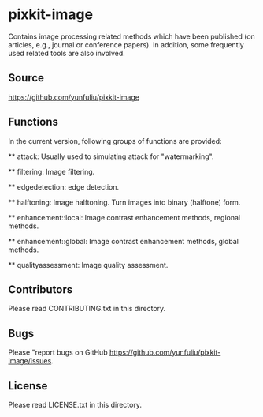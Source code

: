 pixkit-image
============
Contains image processing related methods which have been published (on articles, e.g., journal or conference papers). 
In addition, some frequently used related tools are also involved.

Source
------
<https://github.com/yunfuliu/pixkit-image>

Functions
---------
In the current version, following groups of functions are provided:

** attack: Usually used to simulating attack for "watermarking".

** filtering: Image filtering.

** edgedetection: edge detection.

** halftoning: Image halftoning. Turn images into binary (halftone) form.

** enhancement::local: Image contrast enhancement methods, regional methods.

** enhancement::global: Image contrast enhancement methods, global methods.

** qualityassessment: Image quality assessment.

Contributors
------------
Please read CONTRIBUTING.txt in this directory.

Bugs
----
Please "report bugs on GitHub <https://github.com/yunfuliu/pixkit-image/issues>.

License
-------
Please read LICENSE.txt in this directory. 

